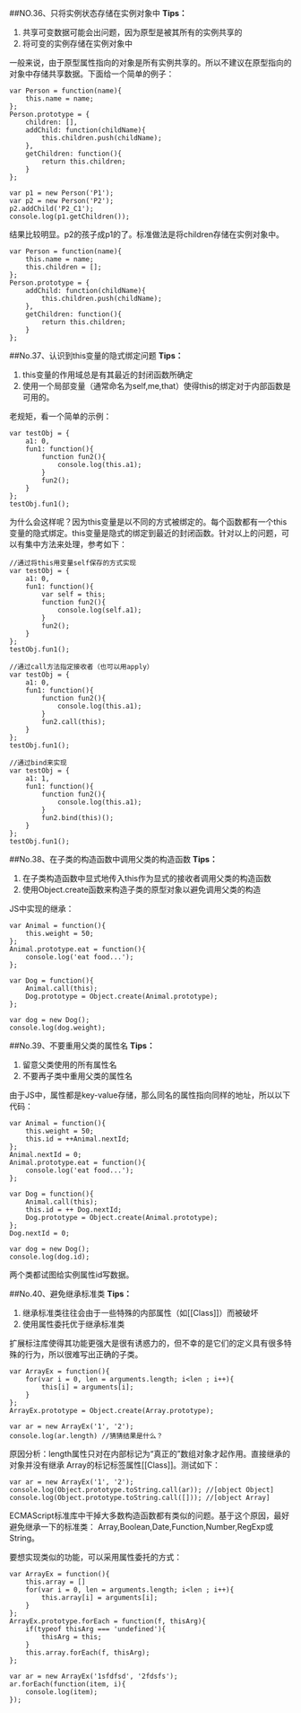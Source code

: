 ##NO.36、只将实例状态存储在实例对象中
**Tips：**

1. 共享可变数据可能会出问题，因为原型是被其所有的实例共享的
2. 将可变的实例存储在实例对象中

一般来说，由于原型属性指向的对象是所有实例共享的。所以不建议在原型指向的对象中存储共享数据。下面给一个简单的例子：

	var Person = function(name){
		this.name = name;
	};
	Person.prototype = {
		children: [],
		addChild: function(childName){
			this.children.push(childName);
		},
		getChildren: function(){
			return this.children;
		}
	};
	
	var p1 = new Person('P1');
	var p2 = new Person('P2');
	p2.addChild('P2_C1');
	console.log(p1.getChildren());

结果比较明显。p2的孩子成p1的了。标准做法是将children存储在实例对象中。

	var Person = function(name){
		this.name = name;
		this.children = [];
	};
	Person.prototype = {
		addChild: function(childName){
			this.children.push(childName);
		},
		getChildren: function(){
			return this.children;
		}
	};

##No.37、认识到this变量的隐式绑定问题
**Tips：**

1. this变量的作用域总是有其最近的封闭函数所确定
2. 使用一个局部变量（通常命名为self,me,that）使得this的绑定对于内部函数是可用的。

老规矩，看一个简单的示例：

	var testObj = {
		a1: 0,
		fun1: function(){
			function fun2(){
				console.log(this.a1);
			}
			fun2();
		}
	};
	testObj.fun1();

为什么会这样呢？因为this变量是以不同的方式被绑定的。每个函数都有一个this变量的隐式绑定。this变量是隐式的绑定到最近的封闭函数。针对以上的问题，可以有集中方法来处理，参考如下：

	//通过将this用变量self保存的方式实现
	var testObj = {
		a1: 0,
		fun1: function(){
			var self = this;
			function fun2(){
				console.log(self.a1);
			}
			fun2();
		}
	};
	testObj.fun1();

	//通过call方法指定接收者（也可以用apply）
	var testObj = {
		a1: 0,
		fun1: function(){
			function fun2(){
				console.log(this.a1);
			}
			fun2.call(this);
		}
	};
	testObj.fun1();

	//通过bind来实现
	var testObj = {
		a1: 1,
		fun1: function(){
			function fun2(){
				console.log(this.a1);
			}
			fun2.bind(this)();
		}
	};
	testObj.fun1();


##No.38、在子类的构造函数中调用父类的构造函数
**Tips：**

1. 在子类构造函数中显式地传入this作为显式的接收者调用父类的构造函数
2. 使用Object.create函数来构造子类的原型对象以避免调用父类的构造

JS中实现的继承：

	var Animal = function(){
		this.weight = 50;
	};
	Animal.prototype.eat = function(){
		console.log('eat food...');
	};
	
	var Dog = function(){
		Animal.call(this);
		Dog.prototype = Object.create(Animal.prototype);
	};
	
	var dog = new Dog();
	console.log(dog.weight);


##No.39、不要重用父类的属性名
**Tips：**

1. 留意父类使用的所有属性名
2. 不要再子类中重用父类的属性名

由于JS中，属性都是key-value存储，那么同名的属性指向同样的地址，所以以下代码：

	var Animal = function(){
		this.weight = 50;
		this.id = ++Animal.nextId;
	};
	Animal.nextId = 0;
	Animal.prototype.eat = function(){
		console.log('eat food...');
	};
	
	var Dog = function(){
		Animal.call(this);
		this.id = ++ Dog.nextId;
		Dog.prototype = Object.create(Animal.prototype);
	};
	Dog.nextId = 0;
	
	var dog = new Dog();
	console.log(dog.id);

两个类都试图给实例属性id写数据。

##No.40、避免继承标准类
**Tips：**

1. 继承标准类往往会由于一些特殊的内部属性（如[[Class]]）而被破坏
2. 使用属性委托优于继承标准类

扩展标注库使得其功能更强大是很有诱惑力的，但不幸的是它们的定义具有很多特殊的行为，所以很难写出正确的子类。

	var ArrayEx = function(){
		for(var i = 0, len = arguments.length; i<len ; i++){
			this[i] = arguments[i];
		}
	};
	ArrayEx.prototype = Object.create(Array.prototype);
	
	var ar = new ArrayEx('1', '2');
	console.log(ar.length) //猜猜结果是什么？

原因分析：length属性只对在内部标记为“真正的”数组对象才起作用。直接继承的对象并没有继承
Array的标记标签属性[[Class]]。测试如下：

	var ar = new ArrayEx('1', '2');
	console.log(Object.prototype.toString.call(ar)); //[object Object]
	console.log(Object.prototype.toString.call([])); //[object Array]
	
ECMAScript标准库中干掉大多数构造函数都有类似的问题。基于这个原因，最好避免继承一下的标准类：
Array,Boolean,Date,Function,Number,RegExp或String。

要想实现类似的功能，可以采用属性委托的方式：

	var ArrayEx = function(){
		this.array = []
		for(var i = 0, len = arguments.length; i<len ; i++){
			this.array[i] = arguments[i];
		}
	};
	ArrayEx.prototype.forEach = function(f, thisArg){
		if(typeof thisArg === 'undefined'){
			thisArg = this;
		}
		this.array.forEach(f, thisArg);
	};
	
	var ar = new ArrayEx('1sfdfsd', '2fdsfs');
	ar.forEach(function(item, i){
		console.log(item);
	});
